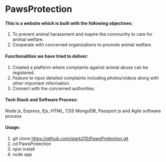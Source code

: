 # PawsProtection
#### This is a website which is built with the following objectives:
1. To prevent animal harassment and inspire the community to care for animal welfare.
2. Cooperate with concerned organizations to promote animal welfare.

#### Functionalities we have tried to deliver:
1. Created a platform where complaints against animal abuse can be registered.
2. Feature to input detailed complaints including photos/videos along with other important information.
3. Connect with the concerned authorities.

#### Tech Stack and Software Process:
Node js, Express, Ejs, HTML, CSS MongoDB, Passport js and Agile software process

#### Usage:
1. git clone https://github.com/stark210/PawsProtection.git
2. cd PawsProtection
3. npm install 
4. node app